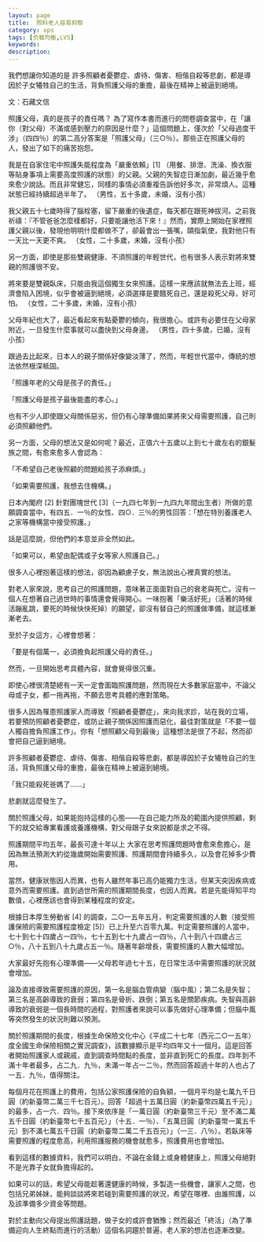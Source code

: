 ```yaml
---
layout: page
title:  照料老人容易抑郁
category: ops
tags: [负载均衡,LVS]
keywords:
description:
---
```


我們想讓你知道的是
許多照顧者憂鬱症、虐待、傷害、相偕自殺等悲劇，都是導因於子女犧牲自己的生活，背負照護父母的重擔，最後在精神上被逼到絕境。

文：石藏文信

照護父母，真的是孩子的責任嗎？
為了寫作本書而進行的問卷調查當中，在「讓你（對父母）不滿或感到壓力的原因是什麼？」這個問題上，僅次於「父母過度干涉」（四四％）的第二高分答案是「照護父母」（三○％）。那些正在照護父母的人，發出了如下的痛苦抱怨。

我是在自家住宅中照護失能程度為「嚴重依賴」[1] （用餐、排泄、洗澡、換衣服等貼身事項上需要高度照護的狀態）的父親。父親的失智症日漸加劇，最近幾乎愈來愈少說話。而且非常健忘，同樣的事情必須重複告訴他好多次，非常煩人。這種狀態已經持續超過半年了。
（男性，五十多歲，未婚，沒有小孩）

我父親五十七歲時得了腦栓塞，留下嚴重的後遺症，每天都在跟死神拔河。之前我祈禱：『不管爸爸怎麼樣都好，只要能讓他活下來！』然而，實際上開始在家裡照護父親以後，發現他明明什麼都做不了，卻最會出一張嘴，頤指氣使，我對他只有一天比一天更不爽。
（女性，二十多歲，未婚，沒有小孩）

另一方面，即使是那些雙親健康、不須照護的年輕世代，也有很多人表示對將來雙親的照護很不安。

將來要是雙親臥床，只能由我這個獨生女來照護。這樣一來應該就無法去上班，經濟會陷入困境，似乎會被逼到絕境，必須選擇是要餓死自己，還是殺死父母，好可怕。
（女性，二十多歲，未婚，沒有小孩）

父母年紀也大了，最近看起來有點憂鬱的傾向，我很擔心。或許有必要住在父母家附近，一旦發生什麼事就可以盡快到父母身邊。
（男性，四十多歲，已婚，沒有小孩）

跟過去比起來，日本人的親子關係好像變淡薄了，然而，年輕世代當中，傳統的想法依然根深柢固。

「照護年老的父母是孩子的責任。」

「照護父母是孩子最後能盡的孝心。」

也有不少人即使跟父母關係惡劣，但仍有心理準備如果將來父母需要照護，自己則必須照顧他們。

另一方面，父母的想法又是如何呢？最近，正值六十五歲以上到七十歲左右的銀髮族之間，有愈來愈多人會認為：

「不希望自己老後照顧的問題給孩子添麻煩。」

「如果需要照護，我想去住機構。」

日本內閣府 [2] 針對團塊世代 [3]（一九四七年到一九四九年間出生者）所做的意願調查當中，有四五．一％的女性、四○．三％的男性回答：「想在特別養護老人之家等機構當中接受照護。」

話是這麼說，但他們的本意並非全然如此。

「如果可以，希望由配偶或子女等家人照護自己。」

很多人心裡抱著這樣的想法，卻因為顧慮子女，無法說出心裡真實的想法。

對老人家來說，思考自己的照護問題，意味著正面面對自己的衰老與死亡。沒有一個人在想著自己過世時的事情還會覺得開心。一味抱著「樂活好死」（活著的時候活蹦亂跳，要死的時候快快死掉）的願望，卻沒有替自己的照護做準備，就這樣漸漸老去。

至於子女這方，心裡會想著：

「要是有個萬一，必須擔負起照護父母的責任。」

然而，一旦開始思考具體內容，就會覺得很沉重。

即使心裡很清楚總有一天一定會面臨照護問題，然而現在大多數家庭當中，不論父母或子女，都一拖再拖，不願去思考具體的應對策略。

很多人因為罹患照護家人而導致「照顧者憂鬱症」，來向我求診，站在我的立場，若要預防照顧者憂鬱症，或防止親子關係因照護而惡化，最佳對策就是「不要一個人獨自擔負照護工作」。你有「想照顧父母到最後」這種想法是很了不起，然而卻會把自己逼到絕境。

許多照顧者憂鬱症、虐待、傷害、相偕自殺等悲劇，都是導因於子女犧牲自己的生活，背負照護父母的重擔，最後在精神上被逼到絕境。

「我只能殺死爸媽了……」

悲劇就這麼發生了。

關於照護父母，如果能抱持這樣的心態——在自己能力所及的範圍內提供照顧，剩下的就交給專業看護或養護機構，對父母跟子女來說都是求之不得。

照護期間平均五年，最長可達十年以上
大家在思考照護問題時會愈來愈擔心，是因為無法預測大約從幾歲開始需要照護、照護期間會持續多久，以及會花掉多少費用。

當然，健康狀態因人而異，也有人雖然年事已高仍能獨力生活，但某天突因疾病或意外而需要照護。直到過世所需的照護期間長度，也因人而異。若是先能得知平均數值，心裡應該也會得到某種程度的安定。

根據日本厚生勞動省 [4] 的調查，二○一五年五月，判定需要照護的人數（接受照護保險的需要照護程度檢定 [5]）已上升至六百零九萬。判定需要照護的人當中，七十到七十四歲占一四％，七十五到七十九歲占一四％，八十到八十四歲占三○％，八十五到八十九歲占五一％。隨著年齡增長，需要照護的人數大幅增加。

大家最好先抱有心理準備——父母若年過七十五，在日常生活中需要照護的狀況就會增加。

論及直接導致需要照護的原因，第一名是腦血管病變（腦中風）；第二名是失智；第三名是高齡導致的衰弱；第四名是骨折、跌倒；第五名是關節疾病。失智與高齡導致的衰弱是一個長時間的過程，對照護者來說可以事先做好心理準備；但腦中風等突然發生的狀況則難以預測。

關於照護期間的長度，根據生命保險文化中心《平成二十七年（西元二○一五年）度全國生命保險相關之實況調查》，該數據顯示是平均四年又十一個月。這是回答者開始照護家人或親戚，直到調查時間點的長度，並非直到死亡的長度。四年到不滿十年者最多，占二九．九％，未滿一年占一二％，然而回答超過十年的人也占了一五．九％，值得關注。

每個月花在照護上的費用，包括公家照護保險的自負額，一個月平均是七萬九千日圓（約新臺幣二萬三千七百元）。回答「超過十五萬日圓（約新臺幣四萬五千元）」的最多，占一六．四％。接下來依序是「一萬日圓（約新臺幣三千元）至不滿二萬五千日圓（約新臺幣七千五百元）」（十五．一％）、「五萬日圓（約新臺幣一萬五千元）到不滿七萬五千日圓（約新臺幣二萬二千五百元）」（一三．八％）。若臥床等需要照護的程度愈高，利用照護服務的機會就愈多，照護費用也會增加。

看到這樣的數據資料，我們可以明白，不論在金錢上或身體健康上，照護父母絕對不是光靠子女就負擔得起的。

如果可以的話，希望父母能趁著還健康的時候，多製造一些機會，讓家人之間，也包括兄弟姊妹，能夠談談將來若碰到需要照護的狀況，希望在哪裡、由誰照護，以及該準備多少資金等問題。

對於主動向父母提出照護話題，做子女的或許會猶豫；然而最近「終活」（為了準備迎向人生終點而進行的活動）這個名詞趨於普遍，老人家的想法也逐漸改變。